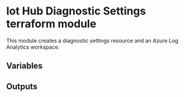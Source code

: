 # Iot Hub Diagnostic Settings terraform module
This module creates a diagnostic settings resource and an Azure Log Analytics workspace.

## Variables

## Outputs